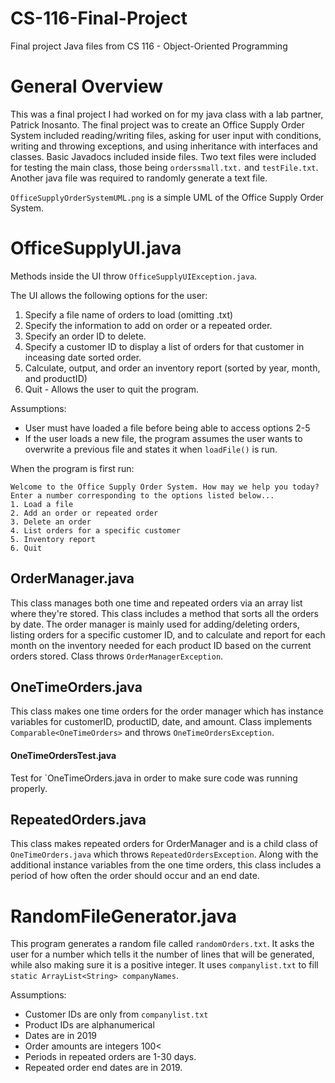 # CS-116-Final-Project
Final project Java files from CS 116 - Object-Oriented Programming

# General Overview
 This was a final project I had worked on for my java class with a lab partner, Patrick Inosanto. The final project was to create an Office Supply Order System included reading/writing files, asking for user input with 
 conditions, writing and throwing exceptions, and using inheritance with interfaces and classes. Basic Javadocs included inside files. Two text files were included for testing
 the main class, those being `orderssmall.txt.` and `testFile.txt`. Another java file was required to randomly generate a text file.

`OfficeSupplyOrderSystemUML.png` is a simple UML of the Office Supply Order System.

# OfficeSupplyUI.java
Methods inside the UI throw `OfficeSupplyUIException.java`.

The UI allows the following options for the user:
1. Specify a file name of orders to load (omitting .txt)
2. Specify the information to add on order or a repeated order.
3. Specify an order ID to delete.
4. Specify a customer ID to display a list of orders for that customer in inceasing date sorted order.
5. Calculate, output, and order an inventory report (sorted by year, month, and productID)
6. Quit - Allows the user to quit the program.
  
Assumptions:
- User must have loaded a file before being able to access options 2-5
- If the user loads a new file, the program assumes the user wants to overwrite a previous file and states it when `loadFile()` is run.

When the program is first run:
```
Welcome to the Office Supply Order System. How may we help you today?
Enter a number corresponding to the options listed below...
1. Load a file
2. Add an order or repeated order
3. Delete an order
4. List orders for a specific customer
5. Inventory report
6. Quit
```

## OrderManager.java
This class manages both one time and repeated orders via an array list where they're stored. This class includes a method that sorts all the orders by date. The order
manager is mainly used for adding/deleting orders, listing orders for a specific customer ID, and to calculate and report for each month on the inventory needed for each product
ID based on the current orders stored. Class throws `OrderManagerException`.

## OneTimeOrders.java
This class makes one time orders for the order manager which has instance variables for customerID, productID, date, and amount. Class implements `Comparable<OneTimeOrders>` 
and throws `OneTimeOrdersException`.

#### OneTimeOrdersTest.java
Test for `OneTimeOrders.java in order to make sure code was running properly. 

## RepeatedOrders.java
This class makes repeated orders for OrderManager and is a child class of `OneTimeOrders.java` which throws `RepeatedOrdersException`. Along with the additional instance
variables from the one time orders, this class includes a period of how often the order should occur and an end date.

# RandomFileGenerator.java
This program generates a random file called `randomOrders.txt`. It asks the user for a number which tells it the number of lines that will be generated, while also making sure
it is a positive integer. It uses `companylist.txt` to fill `static ArrayList<String> companyNames`.

Assumptions:
- Customer IDs are only from `companylist.txt`
- Product IDs are alphanumerical
- Dates are in 2019
- Order amounts are integers 100<
- Periods in repeated orders are 1-30 days.
- Repeated order end dates are in 2019.
